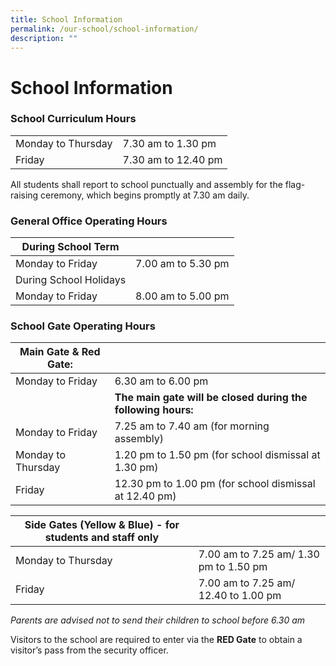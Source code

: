 ```yaml
---
title: School Information
permalink: /our-school/school-information/
description: ""
---
```

# **School Information**

### **School Curriculum Hours**

|  |  | 
| -------- | -------- | 
| Monday to Thursday   | 7.30 am to 1.30 pm    | 
|Friday|7.30 am to 12.40 pm|

All students shall report to school punctually and assembly for the flag-raising ceremony, which begins promptly at 7.30 am daily. 

### **General Office Operating Hours**

| During School Term |  | 
| -------- | -------- | 
| Monday to Friday    | 7.00 am to 5.30 pm  | 
| During School Holidays |  | 
| Monday to Friday    | 8.00 am to 5.00 pm  | 






### **School Gate Operating Hours**

| **Main Gate & Red Gate:** | |
| -------- | -------- | 
| Monday to Friday    | 6.30 am to 6.00 pm     | 
||**The main gate will be closed during the following hours:**||
|Monday to Friday|7.25 am to 7.40 am (for morning assembly)
|Monday to Thursday| 1.20 pm to 1.50 pm (for school dismissal at 1.30 pm)
|Friday|12.30 pm to 1.00 pm (for school dismissal at 12.40 pm)

|Side Gates (Yellow & Blue) - for students and staff only||
| -------- | -------- | 
|Monday to Thursday| 7.00 am to 7.25 am/ 1.30 pm to 1.50 pm|
|Friday| 7.00 am to 7.25 am/ 12.40 to 1.00 pm|

*Parents are advised not to send their children to school before 6.30 am*

Visitors to the school are required to enter via the <b>RED Gate</b> to obtain a visitor’s pass from the security officer.